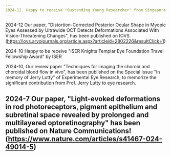```yaml
---
2024-12. Happy to receive "Oustanding Young Researcher" from Singapore Eye Research Institute!
---
```

2024-12 Our paper, "Distortion-Corrected Posterior Ocular Shape in Myopic Eyes Assessed by Ultrawide OCT Detects Deformations Associated With Vision-Threatening Changes", has been published on IOVS (https://iovs.arvojournals.org/article.aspx?articleid=2802226&resultClick=1)

2024-10 Happy to be receive "ISER Knights Templar Eye Foundation Travel Fellowship Award" by ISER

2024-10, Our review paper "Techniques for imaging the choroid and choroidal blood flow in vivo", has been published on the Special Issue "In memory of Jerry Lutty" of Experimental Eye Research, to memorize the significant contribution from Prof. Jerry Lutty to eye research.

2024-7 Our paper, "Light-evoked deformations in rod photoreceptors, pigment epithelium and subretinal space revealed by prolonged and multilayered optoretinography" has been published on Nature Communications! (https://www.nature.com/articles/s41467-024-49014-5)
---
